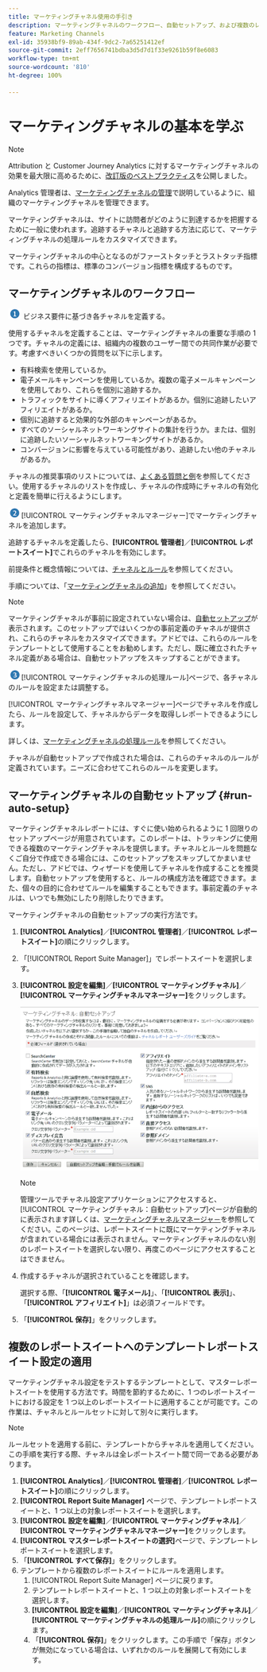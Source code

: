 ```yaml
---
title: マーケティングチャネル使用の手引き
description: マーケティングチャネルのワークフロー、自動セットアップ、および複数のレポートスイートにテンプレートレポートスイート設定を適用する方法について説明します。
feature: Marketing Channels
exl-id: 35938bf9-89ab-434f-9dc2-7a65251412ef
source-git-commit: 2eff7656741bdba3d5d7d1f33e9261b59f8e6083
workflow-type: tm+mt
source-wordcount: '810'
ht-degree: 100%

---
```


# マーケティングチャネルの基本を学ぶ

>[!NOTE]
>
>Attribution と Customer Journey Analytics に対するマーケティングチャネルの効果を最大限に高めるために、[改訂版のベストプラクティス](/help/components/c-marketing-channels/mchannel-best-practices.md)を公開しました。
>
>Analytics 管理者は、[マーケティングチャネルの管理](/help/admin/admin/c-manage-report-suites/c-edit-report-suites/marketing-channels/c-channels.md)で説明しているように、組織のマーケティングチャネルを管理できます。

マーケティングチャネルは、サイトに訪問者がどのように到達するかを把握するために一般に使われます。追跡するチャネルと追跡する方法に応じて、マーケティングチャネルの処理ルールをカスタマイズできます。

マーケティングチャネルの中心となるのがファーストタッチとラストタッチ指標です。これらの指標は、標準のコンバージョン指標を構成するものです。

## マーケティングチャネルのワークフロー

![](assets/step1_icon.png) ビジネス要件に基づき各チャネルを定義する。

使用するチャネルを定義することは、マーケティングチャネルの重要な手順の 1 つです。チャネルの定義には、組織内の複数のユーザー間での共同作業が必要です。考慮すべきいくつかの質問を以下に示します。

* 有料検索を使用しているか。
* 電子メールキャンペーンを使用しているか。複数の電子メールキャンペーンを使用しており、これらを個別に追跡するか。
* トラフィックをサイトに導くアフィリエイトがあるか。個別に追跡したいアフィリエイトがあるか。
* 個別に追跡すると効果的な外部のキャンペーンがあるか。
* すべてのソーシャルネットワーキングサイトの集計を行うか。または、個別に追跡したいソーシャルネットワーキングサイトがあるか。
* コンバージョンに影響を与えている可能性があり、追跡したい他のチャネルがあるか。

チャネルの推奨事項のリストについては、[よくある質問と例](/help/components/c-marketing-channels/c-faq.md)を参照してください。使用するチャネルのリストを作成し、チャネルの作成時にチャネルの有効化と定義を簡単に行えるようにします。

![](assets/step2_icon.png)[!UICONTROL マーケティングチャネルマネージャー]でマーケティングチャネルを追加します。

追跡するチャネルを定義したら、**[!UICONTROL 管理者]**／**[!UICONTROL レポートスイート]**&#x200B;でこれらのチャネルを有効にします。

前提条件と概念情報については、[チャネルとルール](/help/admin/admin/c-manage-report-suites/c-edit-report-suites/marketing-channels/c-channels.md)を参照してください。

手順については、「[マーケティングチャネルの追加](/help/admin/admin/c-manage-report-suites/c-edit-report-suites/marketing-channels/c-channels.md)」を参照してください。

>[!NOTE]
>
>マーケティングチャネルが事前に設定されていない場合は、[自動セットアップ](/help/components/c-marketing-channels/c-getting-started-mchannel.md)が表示されます。このセットアップではいくつかの事前定義のチャネルが提供され、これらのチャネルをカスタマイズできます。アドビでは、これらのルールをテンプレートとして使用することをお勧めします。ただし、既に確立されたチャネル定義がある場合は、自動セットアップをスキップすることができます。

![](assets/step3_icon.png)[!UICONTROL マーケティングチャネルの処理ルール]ページで、各チャネルのルールを設定または調整する。

[!UICONTROL マーケティングチャネルマネージャー]ページでチャネルを作成したら、ルールを設定して、チャネルからデータを取得しレポートできるようにします。

詳しくは、[マーケティングチャネルの処理ルール](/help/admin/admin/c-manage-report-suites/c-edit-report-suites/marketing-channels/c-rules.md)を参照してください。

チャネルが自動セットアップで作成された場合は、これらのチャネルのルールが定義されています。ニーズに合わせてこれらのルールを変更します。

## マーケティングチャネルの自動セットアップ {#run-auto-setup}

マーケティングチャネルレポートには、すぐに使い始められるように 1 回限りのセットアップページが用意されています。このレポートは、トラッキングに使用できる複数のマーケティングチャネルを提供します。チャネルとルールを問題なくご自分で作成できる場合には、このセットアップをスキップしてかまいません。ただし、アドビでは、ウィザードを使用してチャネルを作成することを推奨します。自動セットアップを使用すると、ルールの構成方法を確認できます。また、個々の目的に合わせてルールを編集することもできます。事前定義のチャネルは、いつでも無効にしたり削除したりできます。

マーケティングチャネルの自動セットアップの実行方法です。

1. **[!UICONTROL Analytics]**／**[!UICONTROL 管理者]**／**[!UICONTROL レポートスイート]**&#x200B;の順にクリックします。
1. 「[!UICONTROL Report Suite Manager]」でレポートスイートを選択します。
1. **[!UICONTROL 設定を編集]**／**[!UICONTROL マーケティングチャネル]**／**[!UICONTROL マーケティングチャネルマネージャー]**&#x200B;をクリックします。

   ![手順の結果](assets/wizard.png)

   >[!NOTE]
   >
   >管理ツールでチャネル設定アプリケーションにアクセスすると、[!UICONTROL マーケティングチャネル：自動セットアップ]ページが自動的に表示されます詳しくは、[マーケティングチャネルマネージャ－](/help/admin/admin/c-manage-report-suites/c-edit-report-suites/marketing-channels/c-channels.md)を参照してください。このページは、レポートスイートに既にマーケティングチャネルが含まれている場合には表示されません。マーケティングチャネルのない別のレポートスイートを選択しない限り、再度このページにアクセスすることはできません。

1. 作成するチャネルが選択されていることを確認します。

   選択する際、「**[!UICONTROL 電子メール]**」、「**[!UICONTROL 表示]**」、「**[!UICONTROL アフィリエイト]**」は必須フィールドです。

1. 「**[!UICONTROL 保存]**」をクリックします。

## 複数のレポートスイートへのテンプレートレポートスイート設定の適用

マーケティングチャネル設定をテストするテンプレートとして、マスターレポートスイートを使用する方法です。時間を節約するために、1 つのレポートスイートにおける設定を 1 つ以上のレポートスイートに適用することが可能です。この作業は、チャネルとルールセットに対して別々に実行します。

>[!NOTE]
>
>ルールセットを適用する前に、テンプレートからチャネルを適用してください。この手順を実行する際、チャネルは全レポートスイート間で同一である必要があります。

1. **[!UICONTROL Analytics]**／**[!UICONTROL 管理者]**／**[!UICONTROL レポートスイート]**&#x200B;の順にクリックします。
1. **[!UICONTROL Report Suite Manager]** ページで、テンプレートレポートスイートと、1 つ以上の対象レポートスイートを選択します。
1. **[!UICONTROL 設定を編集]**／**[!UICONTROL マーケティングチャネル]**／**[!UICONTROL マーケティングチャネルマネージャー]**&#x200B;をクリックします。
1. **[!UICONTROL マスターレポートスイートの選択]**&#x200B;ページで、テンプレートレポートスイートを選択します。
1. 「**[!UICONTROL すべて保存]**」をクリックします。
1. テンプレートから複数のレポートスイートにルールを適用します。
   1. [!UICONTROL Report Suite Manager] ページに戻ります。
   1. テンプレートレポートスイートと、1 つ以上の対象レポートスイートを選択します。
   1. **[!UICONTROL 設定を編集]**／**[!UICONTROL マーケティングチャネル]**／**[!UICONTROL マーケティングチャネルの処理ルール]**&#x200B;の順にクリックします。
   1. 「**[!UICONTROL 保存]**」をクリックします。この手順で「保存」ボタンが無効になっている場合は、いずれかのルールを展開して有効にします。
